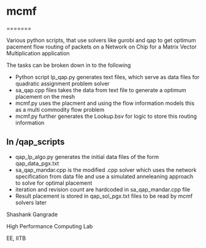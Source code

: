 # mcmf
=======

Various python scripts, that use solvers like gurobi and qap to get optimum pacement flow routing of packets on a Network on Chip for a Matrix Vector Multiplication application

The tasks can be broken down in to the following

- Python script lp_qap.py generates text files, which serve as data files for quadratic assignment problem solver
- sa_qap.cpp files takes the data from text file to generate a optimum placement on the mesh
- mcmf.py uses the placment and using the flow information models this as a multi commodity flow problem
- mcmf.py further generates the Lookup.bsv for logic to store this routing information

In /qap_scripts
---------------
- qap_lp_algo.py generates the initial data files of the form qap_data_pgx.txt
- sa_qap_mandar.cpp is the modified .cpp solver which uses the network specification from data file and use a simulated anneleaning approach to solve for optimal placement
- iteration and revision count are hardcoded in sa_qap_mandar.cpp file
- Result placement is stored in qap_sol_pgx.txt files to be read by mcmf solvers later

Shashank Gangrade

High Performance Computing Lab

EE, IITB
